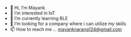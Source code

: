 - 👋 Hi, I’m Mayank
- 👀 I’m interested in IoT
- 🌱 I’m currently learning BLE
- 💞️ I’m looking for a company where i can utilize my skills
- 📫 How to reach me ... mayanknarang124@gmail.com

<!---
Mayank-124/Mayank-124 is a ✨ special ✨ repository because its `README.md` (this file) appears on your GitHub profile.
You can click the Preview link to take a look at your changes.
--->
